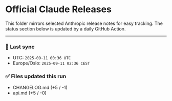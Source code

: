 # Official Claude Releases

This folder mirrors selected Anthropic release notes for easy tracking.
The status section below is updated by a daily GitHub Action.


---

<!-- sync-status:start -->

### 🔄 Last sync
- UTC: `2025-09-11 00:36 UTC`
- Europe/Oslo: `2025-09-11 02:36 CEST`

### ✅ Files updated this run

- CHANGELOG.md (+5 / -1)
- api.md (+5 / -0)<!-- sync-status:end -->























